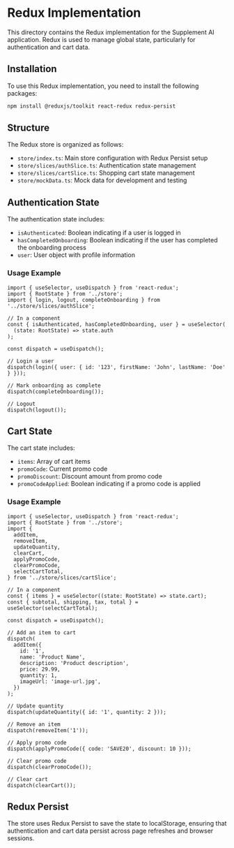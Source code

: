 # Redux Implementation

This directory contains the Redux implementation for the Supplement AI application. Redux is used to manage global state, particularly for authentication and cart data.

## Installation

To use this Redux implementation, you need to install the following packages:

```bash
npm install @reduxjs/toolkit react-redux redux-persist
```

## Structure

The Redux store is organized as follows:

- `store/index.ts`: Main store configuration with Redux Persist setup
- `store/slices/authSlice.ts`: Authentication state management
- `store/slices/cartSlice.ts`: Shopping cart state management
- `store/mockData.ts`: Mock data for development and testing

## Authentication State

The authentication state includes:

- `isAuthenticated`: Boolean indicating if a user is logged in
- `hasCompletedOnboarding`: Boolean indicating if the user has completed the onboarding process
- `user`: User object with profile information

### Usage Example

```tsx
import { useSelector, useDispatch } from 'react-redux';
import { RootState } from '../store';
import { login, logout, completeOnboarding } from '../store/slices/authSlice';

// In a component
const { isAuthenticated, hasCompletedOnboarding, user } = useSelector(
  (state: RootState) => state.auth
);

const dispatch = useDispatch();

// Login a user
dispatch(login({ user: { id: '123', firstName: 'John', lastName: 'Doe' } }));

// Mark onboarding as complete
dispatch(completeOnboarding());

// Logout
dispatch(logout());
```

## Cart State

The cart state includes:

- `items`: Array of cart items
- `promoCode`: Current promo code
- `promoDiscount`: Discount amount from promo code
- `promoCodeApplied`: Boolean indicating if a promo code is applied

### Usage Example

```tsx
import { useSelector, useDispatch } from 'react-redux';
import { RootState } from '../store';
import {
  addItem,
  removeItem,
  updateQuantity,
  clearCart,
  applyPromoCode,
  clearPromoCode,
  selectCartTotal,
} from '../store/slices/cartSlice';

// In a component
const { items } = useSelector((state: RootState) => state.cart);
const { subtotal, shipping, tax, total } = useSelector(selectCartTotal);

const dispatch = useDispatch();

// Add an item to cart
dispatch(
  addItem({
    id: '1',
    name: 'Product Name',
    description: 'Product description',
    price: 29.99,
    quantity: 1,
    imageUrl: 'image-url.jpg',
  })
);

// Update quantity
dispatch(updateQuantity({ id: '1', quantity: 2 }));

// Remove an item
dispatch(removeItem('1'));

// Apply promo code
dispatch(applyPromoCode({ code: 'SAVE20', discount: 10 }));

// Clear promo code
dispatch(clearPromoCode());

// Clear cart
dispatch(clearCart());
```

## Redux Persist

The store uses Redux Persist to save the state to localStorage, ensuring that authentication and cart data persist across page refreshes and browser sessions.
